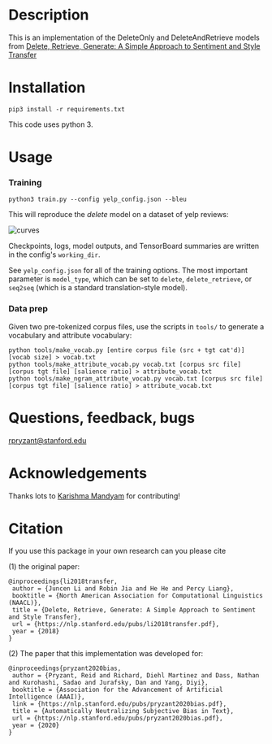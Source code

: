 # Description

This is an implementation of the DeleteOnly and DeleteAndRetrieve models from [Delete, Retrieve, Generate:
A Simple Approach to Sentiment and Style Transfer](https://arxiv.org/pdf/1804.06437.pdf)

# Installation

`pip3 install -r requirements.txt`

This code uses python 3. 

# Usage

### Training

`python3 train.py --config yelp_config.json --bleu`

This will reproduce the _delete_ model on a dataset of yelp reviews:

![curves](https://i.imgur.com/jfYaDBr.png)


Checkpoints, logs, model outputs, and TensorBoard summaries are written in the config's `working_dir`.

See `yelp_config.json` for all of the training options. The most important parameter is `model_type`, which can be set to `delete`, `delete_retrieve`, or `seq2seq` (which is a standard translation-style model).




### Data prep

Given two pre-tokenized corpus files, use the scripts in `tools/` to generate a vocabulary and attribute vocabulary:

```
python tools/make_vocab.py [entire corpus file (src + tgt cat'd)] [vocab size] > vocab.txt
python tools/make_attribute_vocab.py vocab.txt [corpus src file] [corpus tgt file] [salience ratio] > attribute_vocab.txt
python tools/make_ngram_attribute_vocab.py vocab.txt [corpus src file] [corpus tgt file] [salience ratio] > attribute_vocab.txt
```

# Questions, feedback, bugs

rpryzant@stanford.edu

# Acknowledgements

Thanks lots to [Karishma Mandyam](https://github.com/kmandyam) for contributing! 


# Citation

If you use this package in your own research can you please cite 

(1) the original paper:
```
@inproceedings{li2018transfer,
 author = {Juncen Li and Robin Jia and He He and Percy Liang},
 booktitle = {North American Association for Computational Linguistics (NAACL)},
 title = {Delete, Retrieve, Generate: A Simple Approach to Sentiment and Style Transfer},
 url = {https://nlp.stanford.edu/pubs/li2018transfer.pdf},
 year = {2018}
}

```

(2) The paper that this implementation was developed for:
```
@inproceedings{pryzant2020bias,
 author = {Pryzant, Reid and Richard, Diehl Martinez and Dass, Nathan and Kurohashi, Sadao and Jurafsky, Dan and Yang, Diyi},
 booktitle = {Association for the Advancement of Artificial Intelligence (AAAI)},
 link = {https://nlp.stanford.edu/pubs/pryzant2020bias.pdf},
 title = {Automatically Neutralizing Subjective Bias in Text},
 url = {https://nlp.stanford.edu/pubs/pryzant2020bias.pdf},
 year = {2020}
}
```
